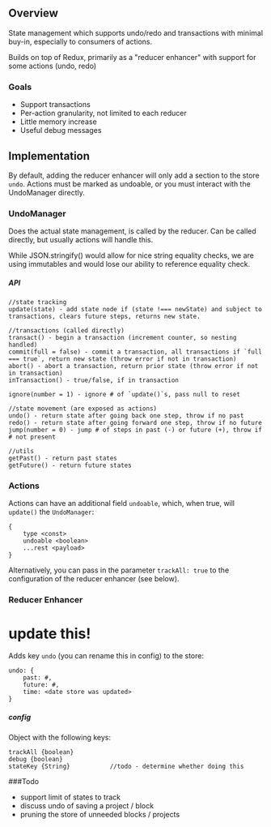 ## Overview

State management which supports undo/redo and transactions with minimal buy-in, especially to consumers of actions.

Builds on top of Redux, primarily as a "reducer enhancer" with support for some actions (undo, redo)

### Goals

- Support transactions
- Per-action granularity, not limited to each reducer
- Little memory increase
- Useful debug messages

## Implementation

By default, adding the reducer enhancer will only add a section to the store `undo`. Actions must be marked as undoable, or you must interact with the UndoManager directly.

### UndoManager

Does the actual state management, is called by the reducer. Can be called directly, but usually actions will handle this.

While JSON.stringify() would allow for nice string equality checks, we are using immutables and would lose our ability to reference equality check.

##### API

```
//state tracking
update(state) - add state node if (state !=== newState) and subject to transactions, clears future steps, returns new state.

//transactions (called directly)
transact() - begin a transaction (increment counter, so nesting handled)
commit(full = false) - commit a transaction, all transactions if `full === true`, return new state (throw error if not in transaction)
abort() - abort a transaction, return prior state (throw error if not in transaction)
inTransaction() - true/false, if in transaction

ignore(number = 1) - ignore # of `update()`s, pass null to reset

//state movement (are exposed as actions) 
undo() - return state after going back one step, throw if no past 
redo() - return state after going forward one step, throw if no future
jump(number = 0) - jump # of steps in past (-) or future (+), throw if # not present

//utils
getPast() - return past states
getFuture() - return future states
```

### Actions

Actions can have an additional field `undoable`, which, when true, will `update()` the `UndoManager`:

```
{
    type <const>
    undoable <boolean>
    ...rest <payload>
}
```

Alternatively, you can pass in the parameter `trackAll: true` to the configuration of the reducer enhancer (see below).

### Reducer Enhancer

# update this!

Adds key `undo` (you can rename this in config) to the store:

```
undo: {
    past: #,
    future: #,
    time: <date store was updated>
}
```

##### config

Object with the following keys:

```
trackAll {boolean}
debug {boolean}
stateKey {String}           //todo - determine whether doing this
```

###Todo

- support limit of states to track
- discuss undo of saving a project / block
- pruning the store of unneeded blocks / projects